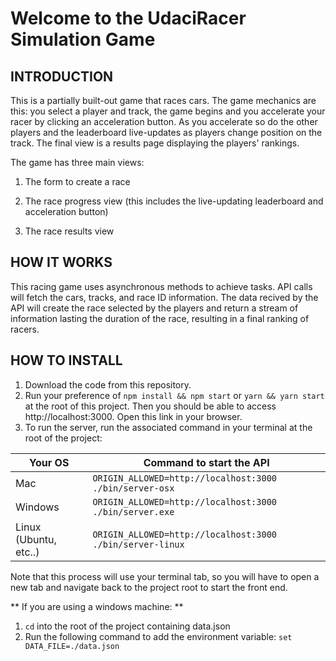 # Welcome to the UdaciRacer Simulation Game

## INTRODUCTION

This is a partially built-out game that races cars. The game mechanics are this: you select a player and track, the game begins and you accelerate your racer by clicking an acceleration button. As you accelerate so do the other players and the leaderboard live-updates as players change position on the track. The final view is a results page displaying the players' rankings.

The game has three main views:

1. The form to create a race

2. The race progress view (this includes the live-updating leaderboard and acceleration button)

3. The race results view

## HOW IT WORKS
This racing game uses asynchronous methods to achieve tasks. API calls will fetch the cars, tracks, and race ID information. The data recived by the API will create the race selected by the players and return a stream of information lasting the duration of the race, resulting in a final ranking of racers. 


## HOW TO INSTALL

1. Download the code from this repository.
2. Run your preference of `npm install && npm start` or `yarn && yarn start` at the root of this project. Then you should be able to access http://localhost:3000. Open this link in your browser.
3. To run the server, run the associated command in your terminal at the root of the project:

| Your OS               | Command to start the API                                  |
| --------------------- | --------------------------------------------------------- |
| Mac                   | `ORIGIN_ALLOWED=http://localhost:3000 ./bin/server-osx`   |
| Windows               | `ORIGIN_ALLOWED=http://localhost:3000 ./bin/server.exe`   |
| Linux (Ubuntu, etc..) | `ORIGIN_ALLOWED=http://localhost:3000 ./bin/server-linux` |

Note that this process will use your terminal tab, so you will have to open a new tab and navigate back to the project root to start the front end.

** If you are using a windows machine: **
1. `cd` into the root of the project containing data.json 
2. Run the following command to add the environment variable:
```set DATA_FILE=./data.json```




